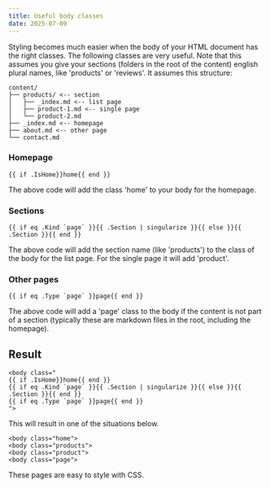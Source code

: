 ```yaml
---
title: Useful body classes
date: 2025-07-09
---
```


Styling becomes much easier when the body of your HTML document has the right classes. The following classes are very useful. Note that this assumes you give your sections (folders in the root of the content) english plural names, like 'products' or 'reviews'. It assumes this structure:

```
content/
├── products/ <-- section
│   ├── _index.md <-- list page
│   ├── product-1.md <-- single page
│   └── product-2.md
├── _index.md <-- homepage
├── about.md <-- other page
└── contact.md
```

### Homepage

```
{{ if .IsHome}}home{{ end }}
```

The above code will add the class 'home' to your body for the homepage.

### Sections

```
{{ if eq .Kind `page` }}{{ .Section | singularize }}{{ else }}{{ .Section }}{{ end }}
```

The above code will add the section name (like 'products') to the class of the body for the list page. For the single page it will add 'product'.

### Other pages

```
{{ if eq .Type `page` }}page{{ end }}
```

The above code will add a 'page' class to the body if the content is not part of a section (typically these are markdown files in the root, including the homepage).

## Result

```
<body class="
{{ if .IsHome}}home{{ end }}
{{ if eq .Kind `page` }}{{ .Section | singularize }}{{ else }}{{ .Section }}{{ end }}
{{ if eq .Type `page` }}page{{ end }}
">
```

This will result in one of the situations below.

```
<body class="home">
<body class="products">
<body class="product">
<body class="page">
```

These pages are easy to style with CSS.
